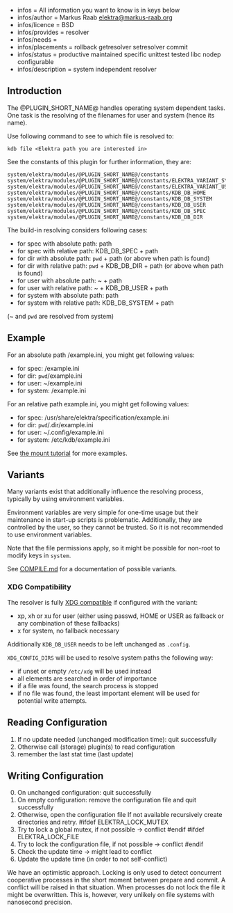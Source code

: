 - infos = All information you want to know is in keys below
- infos/author = Markus Raab <elektra@markus-raab.org>
- infos/licence = BSD
- infos/provides = resolver
- infos/needs =
- infos/placements = rollback getresolver setresolver commit
- infos/status = productive maintained specific unittest tested libc nodep configurable
- infos/description = system independent resolver

## Introduction ##

The @PLUGIN_SHORT_NAME@ handles operating system dependent tasks.
One task is the resolving of the filenames for user and system (hence its name).

Use following command to see to which file is resolved to:

    kdb file <Elektra path you are interested in>

See the constants of this plugin for further information, they are:

    system/elektra/modules/@PLUGIN_SHORT_NAME@/constants
    system/elektra/modules/@PLUGIN_SHORT_NAME@/constants/ELEKTRA_VARIANT_SYSTEM
    system/elektra/modules/@PLUGIN_SHORT_NAME@/constants/ELEKTRA_VARIANT_USER
    system/elektra/modules/@PLUGIN_SHORT_NAME@/constants/KDB_DB_HOME
    system/elektra/modules/@PLUGIN_SHORT_NAME@/constants/KDB_DB_SYSTEM
    system/elektra/modules/@PLUGIN_SHORT_NAME@/constants/KDB_DB_USER
    system/elektra/modules/@PLUGIN_SHORT_NAME@/constants/KDB_DB_SPEC
    system/elektra/modules/@PLUGIN_SHORT_NAME@/constants/KDB_DB_DIR

The build-in resolving considers following cases:

- for spec with absolute path: path
- for spec with relative path: KDB_DB_SPEC + path
- for dir with absolute path: `pwd` + path (or above when path is found)
- for dir with relative path: `pwd` + KDB_DB_DIR + path (or above when path is found)
- for user with absolute path: ~ + path
- for user with relative path: ~ + KDB_DB_USER + path
- for system with absolute path: path
- for system with relative path: KDB_DB_SYSTEM + path

(~ and `pwd` are resolved from system)

## Example

For an absolute path /example.ini, you might get following values:

- for spec: /example.ini
- for dir: `pwd`/example.ini
- for user: ~/example.ini
- for system: /example.ini


For an relative path example.ini, you might get following values:

- for spec: /usr/share/elektra/specification/example.ini
- for dir: `pwd`/.dir/example.ini
- for user: ~/.config/example.ini
- for system: /etc/kdb/example.ini

See [the mount tutorial](/doc/tutorials/mount.md) for more examples.


## Variants ##

Many variants exist that additionally influence the resolving
process, typically by using environment variables.

Environment variables are very simple for one-time usage but their
maintenance in start-up scripts is problematic. Additionally, they
are controlled by the user, so they cannot be trusted. So it is not
recommended to use environment variables.

Note that the file permissions apply, so it might be possible for
non-root to modify keys in `system`.

See [COMPILE.md](/doc/COMPILE.md) for a documentation of possible
variants.


### XDG Compatibility ###

The resolver is fully [XDG compatible](http://standards.freedesktop.org/basedir-spec/basedir-spec-latest.html)
if configured with the variant:

- xp, xh or xu for user (either using passwd, HOME or USER as fallback
  or any combination of these fallbacks)
- x for system, no fallback necessary

Additionally `KDB_DB_USER` needs to be left unchanged as `.config`.

`XDG_CONFIG_DIRS` will be used to resolve system paths the following
way:

- if unset or empty `/etc/xdg` will be used instead
- all elements are searched in order of importance
 - if a file was found, the search process is stopped
 - if no file was found, the least important element will be used for
   potential write attempts.

## Reading Configuration ##

1. If no update needed (unchanged modification time): quit successfully
2. Otherwise call (storage) plugin(s) to read configuration
3. remember the last stat time (last update)

## Writing Configuration ##

0. On unchanged configuration: quit successfully
1. On empty configuration: remove the configuration file and quit successfully
2. Otherwise, open the configuration file
     If not available recursively create directories and retry.
#ifdef ELEKTRA_LOCK_MUTEX
3. Try to lock a global mutex, if not possible -> conflict
#endif
#ifdef ELEKTRA_LOCK_FILE
4. Try to lock the configuration file, if not possible -> conflict
#endif
5. Check the update time -> might lead to conflict
6. Update the update time (in order to not self-conflict)

We have an optimistic approach. Locking is only used to detect concurrent
cooperative processes in the short moment between prepare and commit.
A conflict will be raised in that situation.  When processes do not lock
the file it might be overwritten. This is, however, very unlikely on
file systems with nanosecond precision.

